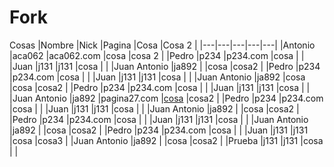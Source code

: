 # Fork
Cosas
|Nombre   |Nick   |Pagina   |Cosa   |Cosa 2   |
|---|---|---|---|---|
|Antonio   |aca062   |aca062.com   |cosa   |cosa 2   |
|Pedro   |p234   |p234.com   |cosa   |   |
|Juan   |j131   |j131   |cosa   |   |
|Juan Antonio   |ja892   |   |cosa   |cosa2   |
|Pedro   |p234   |p234.com   |cosa   |   |
|Juan   |j131   |j131   |cosa   |   |
|Juan Antonio   |ja892   |cosa   |cosa   |cosa2   |
|Pedro   |p234   |p234.com   |cosa   |   |
|Juan   |j131   |j131   |cosa   |   |
|Juan Antonio   |ja892   |pagina27.com   |[cosa](http://jenkins-vm-aca062dsg503.eastus.cloudapp.azure.com)   |cosa2   |
|Pedro   |p234   |p234.com   |cosa   |   |
|Juan   |j131   |j131   |cosa   |   |
|Juan Antonio   |ja892   |   |cosa   |cosa2   |
|Pedro   |p234   |p234.com   |cosa   |   |
|Juan   |j131   |j131   |cosa   |   |
|Juan Antonio   |ja892   |   |cosa   |cosa2   |
|Pedro   |p234   |p234.com   |cosa   |   |
|Juan   |j131   |j131   |cosa   |cosa3   |
|Juan Antonio   |ja892   |   |cosa   |cosa2   |
|Prueba   |j131   |j131   |cosa   |   |
